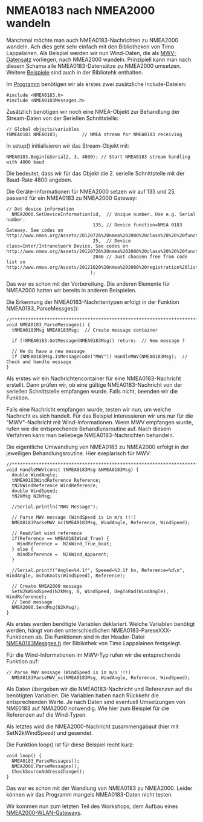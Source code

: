 # NMEA0183 nach NMEA2000 wandeln
Manchmal möchte man auch NMEA0183-Nachrichten zu NMEA2000 wandeln. Ach dies geht sehr einfach mit den Bibliotheken von Timo Lappalainen.
Als Beispiel werden wir nun Wind-Daten, die als [MWV-Datensatz](http://www.nmea.de/nmea0183datensaetze.html#mwv) vorliegen, nach NMEA2000 wandeln. Prinzipiell kann man nach diesem Schama alle NMEA0183-Datensätze zu NMEA2000 umsetzen. Weitere [Beispiele](https://github.com/ttlappalainen/NMEA0183/tree/master/Examples) sind auch in der Bibliotehk enthalten.

Im [Programm](https://github.com/AK-Homberger/NMEA2000-Workshop/blob/main/Software/NMEA0183WindToN2k/NMEA0183WindToN2k.ino) benötigen wir als erstes zwei zusätzliche Include-Dateien:

```
#include <NMEA0183.h>
#include <NMEA0183Messages.h>
```

Zusätzlich benötigen wir noch eine NMEA-Objekt zur Behandlung der Stream-Daten von der Seriellen Schnittstelle:
```
// Global objects/variables
tNMEA0183 NMEA0183;         // NMEA stream for NMEA0183 receiving
```

In setup() initialisieren wir das Stream-Objekt mit:

```
NMEA0183.Begin(&Serial2, 3, 4800); // Start NMEA0183 stream handling with 4800 baud
```
Die bedeutet, dass wir für das Objekt die 2. serielle Schnittstelle mit der Baud-Rate 4800 angeben.

Die Geräte-Informationen für NMEA2000 setzen wir auf 135 und 25, passend für ein NMEA0183 zu NMEA2000 Gateway:
```
// Det device information
  NMEA2000.SetDeviceInformation(id,  // Unique number. Use e.g. Serial number.
                                135, // Device function=NMEA 0183 Gateway. See codes on http://www.nmea.org/Assets/20120726%20nmea%202000%20class%20%26%20function%20codes%20v%202.00.pdf
                                25,  // Device class=Inter/Intranetwork Device. See codes on http://www.nmea.org/Assets/20120726%20nmea%202000%20class%20%26%20function%20codes%20v%202.00.pdf
                                2046 // Just choosen free from code list on http://www.nmea.org/Assets/20121020%20nmea%202000%20registration%20list.pdf
                               );
```

Das war es schon mit der Vorbereitung. Die anderen Elemente für NMEA2000 hatten wir bereits in anderen Beispielen.

Die Erkennung der NMEA0183-Nachritentypen erfolgt in der Funktion NMEA0183_ParseMessges():

```
//*****************************************************************************
void NMEA0183_ParseMessages() {
  tNMEA0183Msg NMEA0183Msg;  // Create message container
  
  if (!NMEA0183.GetMessage(NMEA0183Msg)) return;  // New message ?

  // We do have a new message
  if (NMEA0183Msg.IsMessageCode("MWV")) HandleMWV(NMEA0183Msg);  // Check and handle message
}
```
Als erstes wir ein Nachrichtencontainer für eine NMEA0183-Nachricht erstellt. Dann prüfen wir, ob eine gültige NMEA0183-Nachricht von der seriellen Schnittstelle empfangen wurde.
Falls nicht, beenden wir die Funktion.

Falls eine Nachricht empfangen wurde, testen wir nun, um welche Nachricht es sich handelt. Für das Beispiel interessieren wir uns nur für die "MWV"-Nachricht mit Wind-Informationen. Wenn MWV empfangen wurde, rufen wie die entsprechende Behandlunsroutine auf. Nach diesem Verfahren kann man beliebege NMEA0183-Nachrichten behandeln.

Die eigentliche Umwandlung von NMEA0183 zu NMEA2000 erfolgt in der jeweiligen Behandlungsroutine. Hier exeplarisch für MWV:

```
//*****************************************************************************
void HandleMWV(const tNMEA0183Msg &NMEA0183Msg) {
  double WindAngle;
  tNMEA0183WindReference Reference;
  tN2kWindReference WindReference;
  double WindSpeed;
  tN2kMsg N2kMsg;
  
  //Serial.println("MWV Message");
  
  // Parse MWV message (WindSpeed is in m/s !!!)
  NMEA0183ParseMWV_nc(NMEA0183Msg, WindAngle, Reference, WindSpeed);

  // Read/Set wind reference
  if(Reference == NMEA0183Wind_True) {
    WindReference =  N2kWind_True_boat;
  } else {
    WindReference =  N2kWind_Apparent;
  }

  //Serial.printf("Angle=%4.1f°, Speeed=%3.1f kn, Reference=%d\n", WindAngle, msToKnots(WindSpeed), Reference);
  
  // Create NMEA2000 message
  SetN2kWindSpeed(N2kMsg, 0, WindSpeed, DegToRad(WindAngle), WindReference);
  // Send message
  NMEA2000.SendMsg(N2kMsg);
}
```

Als erstes werden benötigte Variablen deklariert. Welche Variablen benötigt werden, hängt von den unterschiedlichen NMEA0183-PareseXXX-Funktionen ab. Die Funktionen sind in der Header-Datei [NMEA0183Messges.h](https://github.com/ttlappalainen/NMEA0183/blob/master/NMEA0183Messages.h) der Bibliothek von Timo Lappalainen festgelegt.

Für die Wind-Informationen im MWV-Typ rufen wir die entsprechende Funktion auf:

```
// Parse MWV message (WindSpeed is in m/s !!!)
  NMEA0183ParseMWV_nc(NMEA0183Msg, WindAngle, Reference, WindSpeed);
```

Als Daten übergeben wir die NMEA0183-Nachricht und Referenzen auf die benötigten Variablen. Die Variablen haben nach Rückkehr die entsprechenden Werte.
Je nach Daten sind eventuell Umsetzungen von NME0183 auf NMA2000 notwendig. Wie hier zum Beispiel für die Referenzen auf die Wind-Typen.

Als letztes wird die NMEA2000-Nachricht zusammengabaut (hier mit SetN2kWindSpeed) und gesendet.

Die Funktion loop() ist für diese Beispiel recht kurz:

```
void loop() {
  NMEA0183_ParseMessages(); 
  NMEA2000.ParseMessages();
  CheckSourceAddressChange();
}
```

Das war es schon mit der Wandlung von NMEA0183 zu NMEA2000. 
Leider können wir das Programm mangels NMEA0183-Daten nicht testen.

Wir kommen nun zum letzten Teil des Workshops, dem Aufbau eines [NMEA2000-WLAN-Gateways](https://github.com/AK-Homberger/NMEA2000-Workshop/blob/main/Docs/WLAN-GW.md).





